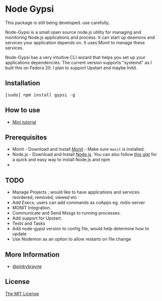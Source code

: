 # Node Gypsi

This package is still being developed. use carefully..

Node-Gypsi is a small open source node.js utility for managing and monitoring Node.js applications and process. It can start up
deamons and services your application depends on. It uses Monit to manage these services.

Node-Gypsi has a very intuitive CLI wizard that helps you set up your applications dependencies. The current version supports "systemd" as I built this on Fedora 20. I plan to support Upstart and maybe Initd.

## Installation
<pre>
[sudo] npm install gypsi -g
</pre>

## How to use
* [Mini tutorial](http://kodedx.tumblr.com/post/98159247059/how-to-use-node-gypsi)

## Prerequisites
* Monit - Download and Install [Monit](https://bitbucket.org/tildeslash/monit/) - Make sure `monit` is installed.
* Node.js - Download and Install [Node.js](http://www.nodejs.org/download/). You can also follow [this gist](https://gist.github.com/isaacs/579814) for a quick and easy way to install Node.js and npm
*

## TODO
* Manage Projects ; would like to have applications and services reordered, removed, viewed etc
* Add Execs; users can add commands as coApps eg. redis-server
* MONIT Integration.
* Communicate and Send Mssgs to running processes.
* Add support for Upstart.
* Tests and Tasks
* Add node-gypsi version to config file, would help determine how to update
* Use Nodemon as an option to allow restarts on file change

## More Information
* [@pinkybrayne](http://www.twitter.net/pinkybrayne)


## License
[The MIT License](http://opensource.org/licenses/MIT)
